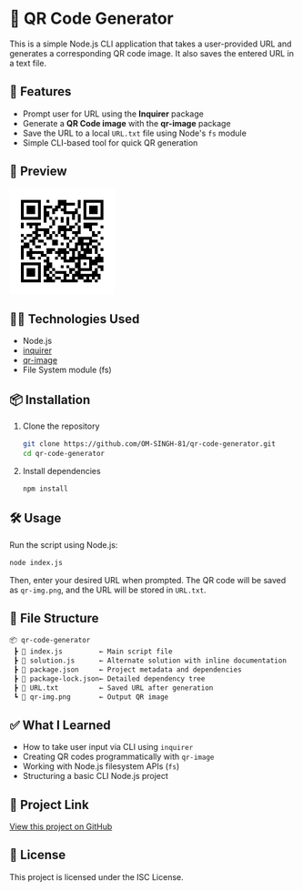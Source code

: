 # 🔳 QR Code Generator

This is a simple Node.js CLI application that takes a user-provided URL and generates a corresponding QR code image. It also saves the entered URL in a text file.

## 🚀 Features

- Prompt user for URL using the **Inquirer** package  
- Generate a **QR Code image** with the **qr-image** package  
- Save the URL to a local `URL.txt` file using Node's `fs` module  
- Simple CLI-based tool for quick QR generation

## 📸 Preview

![QR Code Image](./qr-img.png)

## 🧑‍💻 Technologies Used

- Node.js  
- [inquirer](https://www.npmjs.com/package/inquirer)  
- [qr-image](https://www.npmjs.com/package/qr-image)  
- File System module (fs)

## 📦 Installation

1. Clone the repository  
   ```bash
   git clone https://github.com/OM-SINGH-81/qr-code-generator.git
   cd qr-code-generator
   ```

2. Install dependencies  
   ```bash
   npm install
   ```

## 🛠️ Usage

Run the script using Node.js:

```bash
node index.js
```

Then, enter your desired URL when prompted. The QR code will be saved as `qr-img.png`, and the URL will be stored in `URL.txt`.

## 📁 File Structure

```
📦 qr-code-generator
 ┣ 📜 index.js         ← Main script file
 ┣ 📜 solution.js      ← Alternate solution with inline documentation
 ┣ 📜 package.json     ← Project metadata and dependencies
 ┣ 📜 package-lock.json← Detailed dependency tree
 ┣ 📜 URL.txt          ← Saved URL after generation
 ┗ 📸 qr-img.png       ← Output QR image
```

## ✅ What I Learned

- How to take user input via CLI using `inquirer`  
- Creating QR codes programmatically with `qr-image`  
- Working with Node.js filesystem APIs (`fs`)  
- Structuring a basic CLI Node.js project

## 🔗 Project Link

[View this project on GitHub](https://github.com/OM-SINGH-81)

## 📄 License

This project is licensed under the ISC License.
